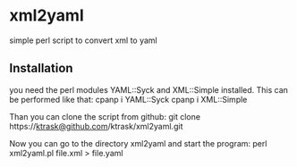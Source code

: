 xml2yaml
========

simple perl script to convert xml to yaml

## Installation
you need the perl modules YAML::Syck and XML::Simple installed. This can be performed like that:
	cpanp i YAML::Syck
	cpanp i XML::Simple

Than you can clone the script from github:
	git clone https://ktrask@github.com/ktrask/xml2yaml.git

Now you can go to the directory xml2yaml and start the program:
	perl xml2yaml.pl file.xml > file.yaml

